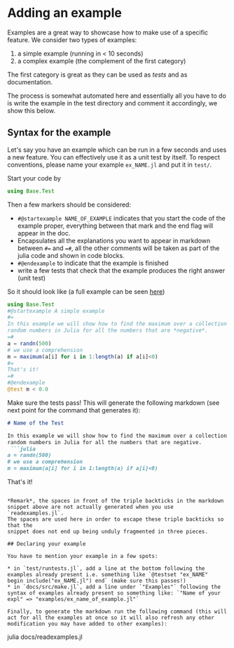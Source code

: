 # Adding an example

Examples are a great way to showcase how to make use of a specific feature. We consider two types of examples:

1. a simple example (running in < 10 seconds)
2. a complex example (the complement of the first category)

The first category is great as they can be used as *tests* and as documentation.

The process is somewhat automated here and essentially all you have to do is write the example in the test directory and comment it accordingly, we show this below.

## Syntax for the example

Let's say you have an example which can be run in a few seconds and uses a new feature. You can effectively use it as a unit test by itself.
To respect conventions, please name your example `ex_NAME.jl` and put it in `test/`.

Start your code by

```julia
using Base.Test
```

Then a few markers should be considered:

* `#@startexample NAME_OF_EXAMPLE` indicates that you start the code of the example proper, everything between that mark and the end flag will appear in the doc.
* Encapsulates all the explanations you want to appear in markdown between `#=` and `=#`, all the other comments will be taken as part of the julia code and shown in code blocks.
* `#@endexample` to indicate that the example is finished
* write a few tests that check that the example produces the right answer (unit test)

So it should look like (a full example can be seen [here](https://github.com/alan-turing-institute/PDMP.jl/blob/master/test/ex_gbps1.jl))

```julia
using Base.Test
#@startexample A simple example
#=
In this example we will show how to find the maximum over a collection of
random numbers in Julia for all the numbers that are *negative*.
=#
a = randn(500)
# we use a comprehension
m = maximum(a[i] for i in 1:length(a) if a[i]<0)
#=
That's it!
=#
#@endexample
@test m < 0.0
```

Make sure the tests pass! This will generate the following markdown (see next point for the command that generates it):

```markdown
# Name of the Test

In this example we will show how to find the maximum over a collection of
random numbers in Julia for all the numbers that are negative.
 ```julia
a = randn(500)
# we use a comprehension
m = maximum(a[i] for i in 1:length(a) if a[i]<0)
 ```
That's it!
```

*Remark*, the spaces in front of the triple backticks in the markdown snippet above are not actually generated when you use `readexamples.jl`.
The spaces are used here in order to escape these triple backticks so that the
snippet does not end up being unduly fragmented in three pieces.

## Declaring your example

You have to mention your example in a few spots:

* in `test/runtests.jl`, add a line at the bottom following the examples already present i.e. something like `@testset "ex_NAME"    begin include("ex_NAME.jl") end` (make sure this passes!)
* in `docs/src/make.jl`, add a line under `"Examples"` following the syntax of examples already present so something like: `"Name of your expl" => "examples/ex_name_of_example.jl"`

Finally, to generate the markdown run the following command (this will act for all the examples at once so it will also refresh any other modification you may have added to other examples):

```
julia docs/readexamples.jl
```
